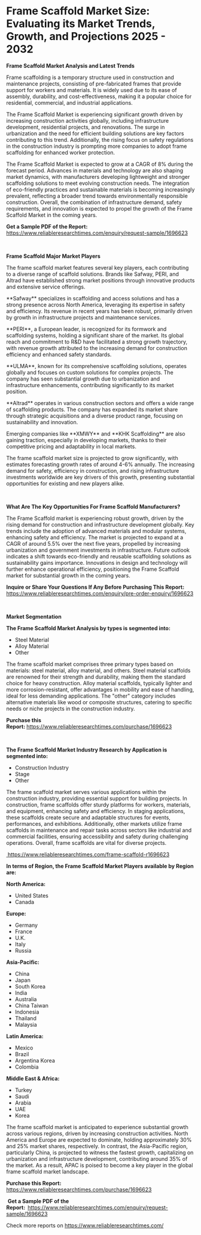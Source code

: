 <p><h1>Frame Scaffold Market Size: Evaluating its Market Trends, Growth, and Projections 2025 - 2032</h1></p><p><strong>Frame Scaffold Market Analysis and Latest Trends</strong></p>
<p><p>Frame scaffolding is a temporary structure used in construction and maintenance projects, consisting of pre-fabricated frames that provide support for workers and materials. It is widely used due to its ease of assembly, durability, and cost-effectiveness, making it a popular choice for residential, commercial, and industrial applications.</p><p>The Frame Scaffold Market is experiencing significant growth driven by increasing construction activities globally, including infrastructure development, residential projects, and renovations. The surge in urbanization and the need for efficient building solutions are key factors contributing to this trend. Additionally, the rising focus on safety regulations in the construction industry is prompting more companies to adopt frame scaffolding for enhanced worker protection.</p><p>The Frame Scaffold Market is expected to grow at a CAGR of 8% during the forecast period. Advances in materials and technology are also shaping market dynamics, with manufacturers developing lightweight and stronger scaffolding solutions to meet evolving construction needs. The integration of eco-friendly practices and sustainable materials is becoming increasingly prevalent, reflecting a broader trend towards environmentally responsible construction. Overall, the combination of infrastructure demand, safety requirements, and innovation is expected to propel the growth of the Frame Scaffold Market in the coming years.</p></p>
<p><strong>Get a Sample PDF of the Report:&nbsp;</strong> <a href="https://www.reliableresearchtimes.com/enquiry/request-sample/1696623?utm_campaign=2774&utm_medium=2&utm_source=Github&utm_content=ia&utm_term=08042025&utm_id=frame-scaffold">https://www.reliableresearchtimes.com/enquiry/request-sample/1696623</a></p>
<p>&nbsp;</p>
<p><strong>Frame Scaffold Major Market Players</strong></p>
<p><p>The frame scaffold market features several key players, each contributing to a diverse range of scaffold solutions. Brands like Safway, PERI, and Altrad have established strong market positions through innovative products and extensive service offerings. </p><p>**Safway** specializes in scaffolding and access solutions and has a strong presence across North America, leveraging its expertise in safety and efficiency. Its revenue in recent years has been robust, primarily driven by growth in infrastructure projects and maintenance services.</p><p>**PERI**, a European leader, is recognized for its formwork and scaffolding systems, holding a significant share of the market. Its global reach and commitment to R&D have facilitated a strong growth trajectory, with revenue growth attributed to the increasing demand for construction efficiency and enhanced safety standards.</p><p>**ULMA**, known for its comprehensive scaffolding solutions, operates globally and focuses on custom solutions for complex projects. The company has seen substantial growth due to urbanization and infrastructure enhancements, contributing significantly to its market position.</p><p>**Altrad** operates in various construction sectors and offers a wide range of scaffolding products. The company has expanded its market share through strategic acquisitions and a diverse product range, focusing on sustainability and innovation.</p><p>Emerging companies like **XMWY** and **KHK Scaffolding** are also gaining traction, especially in developing markets, thanks to their competitive pricing and adaptability in local markets.</p><p>The frame scaffold market size is projected to grow significantly, with estimates forecasting growth rates of around 4-6% annually. The increasing demand for safety, efficiency in construction, and rising infrastructure investments worldwide are key drivers of this growth, presenting substantial opportunities for existing and new players alike.</p></p>
<p>&nbsp;</p>
<p><strong>What Are The Key Opportunities For Frame Scaffold Manufacturers?</strong></p>
<p><p>The Frame Scaffold market is experiencing robust growth, driven by the rising demand for construction and infrastructure development globally. Key trends include the adoption of advanced materials and modular systems, enhancing safety and efficiency. The market is projected to expand at a CAGR of around 5.5% over the next five years, propelled by increasing urbanization and government investments in infrastructure. Future outlook indicates a shift towards eco-friendly and reusable scaffolding solutions as sustainability gains importance. Innovations in design and technology will further enhance operational efficiency, positioning the Frame Scaffold market for substantial growth in the coming years.</p></p>
<p><strong>Inquire or Share Your Questions If Any Before Purchasing This Report:</strong> <a href="https://www.reliableresearchtimes.com/enquiry/pre-order-enquiry/1696623?utm_campaign=2774&utm_medium=2&utm_source=Github&utm_content=ia&utm_term=08042025&utm_id=frame-scaffold">https://www.reliableresearchtimes.com/enquiry/pre-order-enquiry/1696623</a></p>
<p>&nbsp;</p>
<p><strong>Market Segmentation</strong></p>
<p><strong>The Frame Scaffold Market Analysis by types is segmented into:</strong></p>
<p><ul><li>Steel Material</li><li>Alloy Material</li><li>Other</li></ul></p>
<p><p>The frame scaffold market comprises three primary types based on materials: steel material, alloy material, and others. Steel material scaffolds are renowned for their strength and durability, making them the standard choice for heavy construction. Alloy material scaffolds, typically lighter and more corrosion-resistant, offer advantages in mobility and ease of handling, ideal for less demanding applications. The "other" category includes alternative materials like wood or composite structures, catering to specific needs or niche projects in the construction industry.</p></p>
<p><strong>Purchase this Report:&nbsp;</strong><a href="https://www.reliableresearchtimes.com/purchase/1696623?utm_campaign=2774&utm_medium=2&utm_source=Github&utm_content=ia&utm_term=08042025&utm_id=frame-scaffold">https://www.reliableresearchtimes.com/purchase/1696623</a></p>
<p>&nbsp;</p>
<p><strong>The Frame Scaffold Market Industry Research by Application is segmented into:</strong></p>
<p><ul><li>Construction Industry</li><li>Stage</li><li>Other</li></ul></p>
<p><p>The frame scaffold market serves various applications within the construction industry, providing essential support for building projects. In construction, frame scaffolds offer sturdy platforms for workers, materials, and equipment, enhancing safety and efficiency. In staging applications, these scaffolds create secure and adaptable structures for events, performances, and exhibitions. Additionally, other markets utilize frame scaffolds in maintenance and repair tasks across sectors like industrial and commercial facilities, ensuring accessibility and safety during challenging operations. Overall, frame scaffolds are vital for diverse projects.</p></p>
<p><a href="https://www.reliableresearchtimes.com/frame-scaffold-r1696623?utm_campaign=2774&utm_medium=2&utm_source=Github&utm_content=ia&utm_term=08042025&utm_id=frame-scaffold">&nbsp;https://www.reliableresearchtimes.com/frame-scaffold-r1696623</a></p>
<p><strong>In terms of Region, the Frame Scaffold Market Players available by Region are:</strong></p>
<p>
    <p> <strong> North America: </strong>
        <ul>
            <li>United States</li>
            <li>Canada</li>
        </ul>
        </p> 
    <p> <strong> Europe: </strong>
        <ul>
            <li>Germany</li>
            <li>France</li>
            <li>U.K.</li>
            <li>Italy</li>
            <li>Russia</li>
        </ul>
        </p> 
    <p> <strong> Asia-Pacific: </strong>
        <ul>
            <li>China</li>
            <li>Japan</li>
            <li>South Korea</li>
            <li>India</li>
            <li>Australia</li>
            <li>China Taiwan</li>
            <li>Indonesia</li>
            <li>Thailand</li>
            <li>Malaysia</li>
        </ul>
        </p> 
    <p> <strong> Latin America: </strong>
        <ul>
            <li>Mexico</li>
            <li>Brazil</li>
            <li>Argentina Korea</li>
            <li>Colombia</li>
        </ul>
        </p> 
    <p> <strong> Middle East & Africa: </strong>
        <ul>
            <li>Turkey</li>
            <li>Saudi</li>
            <li>Arabia</li>
            <li>UAE</li>
            <li>Korea</li>
        </ul>
    </p>
    </p>
<p><p>The frame scaffold market is anticipated to experience substantial growth across various regions, driven by increasing construction activities. North America and Europe are expected to dominate, holding approximately 30% and 25% market shares, respectively. In contrast, the Asia-Pacific region, particularly China, is projected to witness the fastest growth, capitalizing on urbanization and infrastructure development, contributing around 35% of the market. As a result, APAC is poised to become a key player in the global frame scaffold market landscape.</p></p>
<p><strong>Purchase this Report: </strong><a href="https://www.reliableresearchtimes.com/purchase/1696623?utm_campaign=2774&utm_medium=2&utm_source=Github&utm_content=ia&utm_term=08042025&utm_id=frame-scaffold">https://www.reliableresearchtimes.com/purchase/1696623</a></p>
<p>&nbsp;<strong>Get a Sample PDF of the Report:&nbsp;&nbsp;</strong><a href="https://www.reliableresearchtimes.com/enquiry/request-sample/1696623?utm_campaign=2774&utm_medium=2&utm_source=Github&utm_content=ia&utm_term=08042025&utm_id=frame-scaffold">https://www.reliableresearchtimes.com/enquiry/request-sample/1696623</a></p>
<p><strong></strong></p>
<p>Check more reports on <a href="https://www.reliableresearchtimes.com/?utm_campaign=2774&utm_medium=2&utm_source=Github&utm_content=ia&utm_term=08042025&utm_id=frame-scaffold">https://www.reliableresearchtimes.com/</a></p>